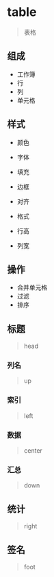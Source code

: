 # table
> 表格
## 组成
- 工作簿
- 行
- 列
- 单元格

## 样式


- 颜色
- 字体
- 填充
- 边框
- 对齐
- 格式

- 行高
- 列宽

## 操作
- 合并单元格
- 过滤
- 排序


## 标题
> head

### 列名
> up

### 索引
> left

### 数据
> center

### 汇总
> down

## 统计
> right

## 签名
> foot



